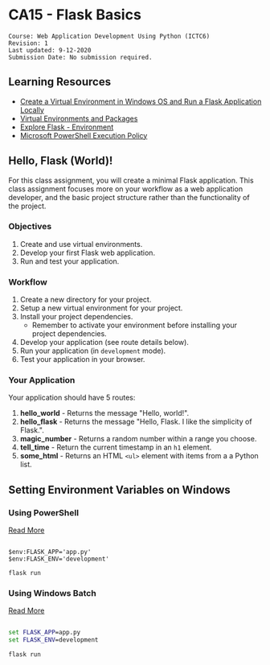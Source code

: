 # CA15 - Flask Basics

	Course: Web Application Development Using Python (ICTC6)
	Revision: 1
	Last updated: 9-12-2020
	Submission Date: No submission required.

## Learning Resources

* [Create a Virtual Environment in Windows OS and Run a Flask Application Locally](https://medium.com/towards-artificial-intelligence/how-to-run-a-flask-application-locally-by-using-a-virtual-environment-in-windows-os-509540e0e3dd)
* [Virtual Environments and Packages](https://docs.python.org/3/tutorial/venv.html)
* [Explore Flask - Environment](https://exploreflask.com/en/latest/environment.html)
* [Microsoft PowerShell Execution Policy](https://docs.microsoft.com/en-us/powershell/module/microsoft.powershell.security/set-executionpolicy?view=powershell-7.1)

## Hello, Flask (World)!

For this class assignment, you will create a minimal Flask application. This class assignment focuses more on your workflow as a web application developer, and the basic project structure rather than the functionality of the project.

### Objectives

1. Create and use virtual environments.
2. Develop your first Flask web application.
3. Run and test your application.

### Workflow

1. Create a new directory for your project.
2. Setup a new virtual environment for your project.
3. Install your project dependencies.
   * Remember to activate your environment before installing your project dependencies.
4. Develop your application (see route details below).
5. Run your application (in `development` mode).
6. Test your application in your browser.

### Your Application

Your application should have 5 routes:

1. **hello_world** - Returns the message "Hello, world!".
2. **hello_flask** - Returns the message "Hello, Flask. I like the simplicity of Flask.".
3. **magic_number** - Returns a random number within a range you choose.
4. **tell_time** - Return the current timestamp in an `h1` element.
5. **some_html** - Returns an HTML `<ul>` element with items from a a Python list.


## Setting Environment Variables on Windows

### Using PowerShell

[Read More](https://mcpmag.com/articles/2019/03/28/environment-variables-in-powershell.aspx)

```console

$env:FLASK_APP='app.py'
$env:FLASK_ENV='development'

flask run
```

### Using Windows Batch

[Read More](https://www.tutorialspoint.com/batch_script/batch_script_variables.htm)

```bat

set FLASK_APP=app.py
set FLASK_ENV=development

flask run
```
